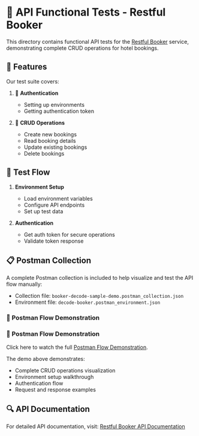 # 🎯 API Functional Tests - Restful Booker

This directory contains functional API tests for the [Restful Booker](https://restful-booker.herokuapp.com/apidoc/index.html) service, demonstrating complete CRUD operations for hotel bookings.

## 🌟 Features

Our test suite covers:

1. 🔐 **Authentication**
   - Setting up environments
   - Getting authentication token

2. 📝 **CRUD Operations**
   - Create new bookings
   - Read booking details
   - Update existing bookings
   - Delete bookings

## 🚀 Test Flow

1. **Environment Setup**
   - Load environment variables
   - Configure API endpoints
   - Set up test data

2. **Authentication**
   - Get auth token for secure operations
   - Validate token response

## 📋 Postman Collection

A complete Postman collection is included to help visualize and test the API flow manually:
- Collection file: `booker-decode-sample-demo.postman_collection.json`
- Environment file: `decode-booker.postman_environment.json`

### 🎥 Postman Flow Demonstration

### 🎥 Postman Flow Demonstration

Click here to watch the full [Postman Flow Demonstration](../../media/postman-flow.mov).

The demo above demonstrates:
- Complete CRUD operations visualization
- Environment setup walkthrough
- Authentication flow
- Request and response examples

## 🔍 API Documentation

For detailed API documentation, visit:
[Restful Booker API Documentation](https://restful-booker.herokuapp.com/apidoc/index.html)
